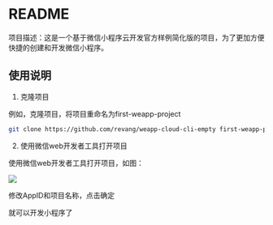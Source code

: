 # README

项目描述：这是一个基于微信小程序云开发官方样例简化版的项目，为了更加方便快捷的创建和开发微信小程序。

## 使用说明

1. 克隆项目

例如，克隆项目，将项目重命名为first-weapp-project

```sh
git clone https://github.com/revang/weapp-cloud-cli-empty first-weapp-project
```

2. 使用微信web开发者工具打开项目

使用微信web开发者工具打开项目，如图：

![](http://md.wugangming.com/20190506-createWechartAppletProject1.png)

修改AppID和项目名称，点击确定

就可以开发小程序了
